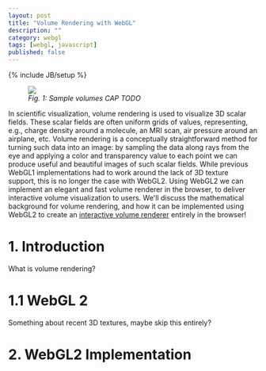```yaml
---
layout: post
title: "Volume Rendering with WebGL"
description: ""
category: webgl
tags: [webgl, javascript]
published: false
---
```

{% include JB/setup %}

<figure>
	<img class="img-fluid" src="https://i.imgur.com/YqdyKCj.png"/>
	<figcaption><i>Fig. 1: Sample volumes CAP TODO</i></figcaption>
</figure>

In scientific visualization, volume rendering is used to visualize
3D scalar fields. These scalar fields are often
uniform grids of values, representing,
e.g., charge density around a molecule,
an MRI scan, air pressure around an airplane, etc.
Volume rendering is a conceptually straightforward method
for turning such data into an image: by sampling the data
along rays from the eye and applying
a color and transparency value to each point we can
produce useful and beautiful images of such scalar fields.
While previous WebGL1 implementations had to work around
the lack of 3D texture support, this is no longer
the case with WebGL2. Using WebGL2 we can implement
an elegant and fast volume renderer in the browser,
to deliver interactive volume visualization to users.
We'll discuss the mathematical background
for volume rendering, and how it can be implemented using
WebGL2 to create an
[interactive volume renderer](https://www.willusher.io/webgl-volume-raycaster/)
entirely in the browser!

<!--more-->

# 1. Introduction

What is volume rendering?

# 1.1 WebGL 2

Something about recent 3D textures, maybe skip this entirely?

# 2. WebGL2 Implementation

